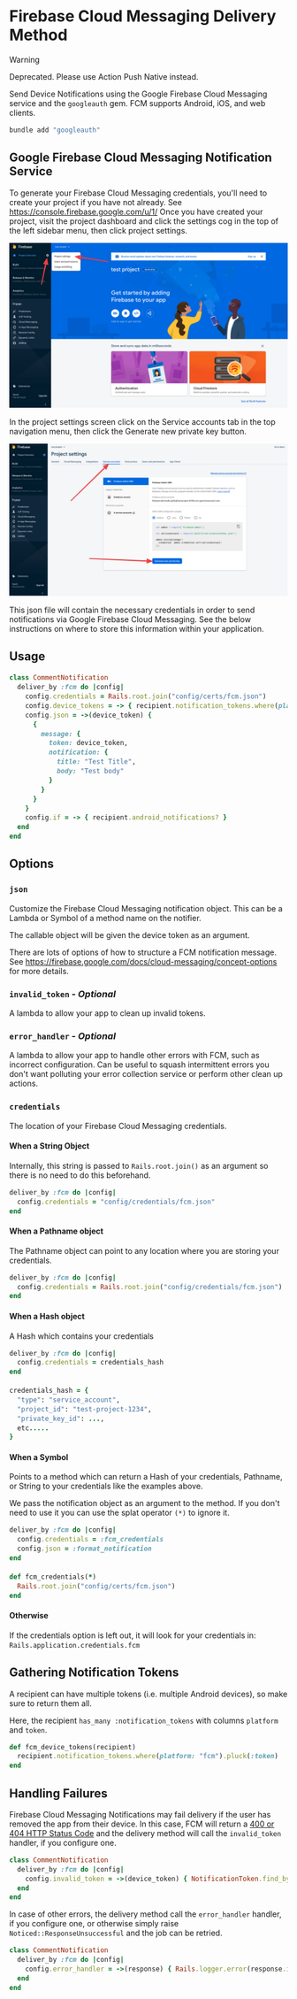 # Firebase Cloud Messaging Delivery Method

> [!WARNING]
> Deprecated. Please use Action Push Native instead.

Send Device Notifications using the Google Firebase Cloud Messaging service and the `googleauth` gem. FCM supports Android, iOS, and web clients.

```bash
bundle add "googleauth"
```

## Google Firebase Cloud Messaging Notification Service

To generate your Firebase Cloud Messaging credentials, you'll need to create your project if you have not already. See https://console.firebase.google.com/u/1/
Once you have created your project, visit the project dashboard and click the settings cog in the top of the left sidebar menu, then click project settings.

![Firebase Console](../images/fcm-project-settings.png)

In the project settings screen click on the Service accounts tab in the top navigation menu, then click the Generate new private key button.

![Service accounts](../images/fcm-credentials-json.png)

This json file will contain the necessary credentials in order to send notifications via Google Firebase Cloud Messaging.
See the below instructions on where to store this information within your application.

## Usage

```ruby
class CommentNotification
  deliver_by :fcm do |config|
    config.credentials = Rails.root.join("config/certs/fcm.json")
    config.device_tokens = -> { recipient.notification_tokens.where(platform: "fcm").pluck(:token) }
    config.json = ->(device_token) {
      {
        message: {
          token: device_token,
          notification: {
            title: "Test Title",
            body: "Test body"
          }
        }
      }
    }
    config.if = -> { recipient.android_notifications? }
  end
end
```

## Options

### `json`
Customize the Firebase Cloud Messaging notification object. This can be a Lambda or Symbol of a method name on the notifier.

The callable object will be given the device token as an argument.

There are lots of options of how to structure a FCM notification message. See https://firebase.google.com/docs/cloud-messaging/concept-options for more details.

### `invalid_token` - *Optional*
A lambda to allow your app to clean up invalid tokens.

### `error_handler` - *Optional*
A lambda to allow your app to handle other errors with FCM, such as incorrect configuration.
Can be useful to squash intermittent errors you don't want polluting your error collection service
or perform other clean up actions.

### `credentials`
The location of your Firebase Cloud Messaging credentials.

#### When a String Object

Internally, this string is passed to `Rails.root.join()` as an argument so there is no need to do this beforehand.

```ruby
deliver_by :fcm do |config|
  config.credentials = "config/credentials/fcm.json"
end
```

#### When a Pathname object

The Pathname object can point to any location where you are storing your credentials.

```ruby
deliver_by :fcm do |config|
  config.credentials = Rails.root.join("config/credentials/fcm.json")
end
```

#### When a Hash object

A Hash which contains your credentials

```ruby
deliver_by :fcm do |config|
  config.credentials = credentials_hash
end

credentials_hash = {
  "type": "service_account",
  "project_id": "test-project-1234",
  "private_key_id": ...,
  etc.....
}
```

#### When a Symbol

Points to a method which can return a Hash of your credentials, Pathname, or String to your credentials like the examples above.

We pass the notification object as an argument to the method. If you don't need to use it you can use the splat operator `(*)` to ignore it.

```ruby
deliver_by :fcm do |config|
  config.credentials = :fcm_credentials
  config.json = :format_notification
end

def fcm_credentials(*)
  Rails.root.join("config/certs/fcm.json")
end
```

#### Otherwise

If the credentials option is left out, it will look for your credentials in: `Rails.application.credentials.fcm`

## Gathering Notification Tokens

A recipient can have multiple tokens (i.e. multiple Android devices), so make sure to return them all.

Here, the recipient `has_many :notification_tokens` with columns `platform` and `token`.

```ruby
def fcm_device_tokens(recipient)
  recipient.notification_tokens.where(platform: "fcm").pluck(:token)
end
```

## Handling Failures

Firebase Cloud Messaging Notifications may fail delivery if the user has removed the app from their device.
In this case, FCM will return a [400 or 404 HTTP Status Code](https://firebase.google.com/docs/reference/fcm/rest/v1/ErrorCode)
and the delivery method will call the `invalid_token` handler, if you configure one.

```ruby
class CommentNotification
  deliver_by :fcm do |config|
    config.invalid_token = ->(device_token) { NotificationToken.find_by(token: device_token).destroy }
  end
end
```

In case of other errors, the delivery method call the `error_handler` handler, if you configure one,
or otherwise simply raise `Noticed::ResponseUnsuccessful` and the job can be retried.

```ruby
class CommentNotification
  deliver_by :fcm do |config|
    config.error_handler = ->(response) { Rails.logger.error(response.inspect) }
  end
end
```
